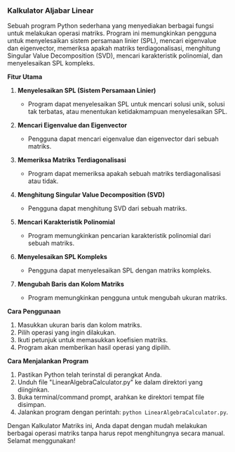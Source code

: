 ### Kalkulator Aljabar Linear

Sebuah program Python sederhana yang menyediakan berbagai fungsi untuk melakukan operasi matriks. Program ini memungkinkan pengguna untuk menyelesaikan sistem persamaan linier (SPL), mencari eigenvalue dan eigenvector, memeriksa apakah matriks terdiagonalisasi, menghitung Singular Value Decomposition (SVD), mencari karakteristik polinomial, dan menyelesaikan SPL kompleks.

**Fitur Utama**
1. **Menyelesaikan SPL (Sistem Persamaan Linier)**
   - Program dapat menyelesaikan SPL untuk mencari solusi unik, solusi tak terbatas, atau menentukan ketidakmampuan menyelesaikan SPL.
  
2. **Mencari Eigenvalue dan Eigenvector**
   - Pengguna dapat mencari eigenvalue dan eigenvector dari sebuah matriks.

3. **Memeriksa Matriks Terdiagonalisasi**
   - Program dapat memeriksa apakah sebuah matriks terdiagonalisasi atau tidak.

4. **Menghitung Singular Value Decomposition (SVD)**
   - Pengguna dapat menghitung SVD dari sebuah matriks.

5. **Mencari Karakteristik Polinomial**
   - Program memungkinkan pencarian karakteristik polinomial dari sebuah matriks.

6. **Menyelesaikan SPL Kompleks**
   - Pengguna dapat menyelesaikan SPL dengan matriks kompleks.

7. **Mengubah Baris dan Kolom Matriks**
   - Program memungkinkan pengguna untuk mengubah ukuran matriks.

**Cara Penggunaan**
1. Masukkan ukuran baris dan kolom matriks.
2. Pilih operasi yang ingin dilakukan.
3. Ikuti petunjuk untuk memasukkan koefisien matriks.
4. Program akan memberikan hasil operasi yang dipilih.

**Cara Menjalankan Program**
1. Pastikan Python telah terinstal di perangkat Anda.
2. Unduh file "LinearAlgebraCalculator.py" ke dalam direktori yang diinginkan.
3. Buka terminal/command prompt, arahkan ke direktori tempat file disimpan.
4. Jalankan program dengan perintah: `python LinearAlgebraCalculator.py`.

Dengan Kalkulator Matriks ini, Anda dapat dengan mudah melakukan berbagai operasi matriks tanpa harus repot menghitungnya secara manual. Selamat menggunakan!
